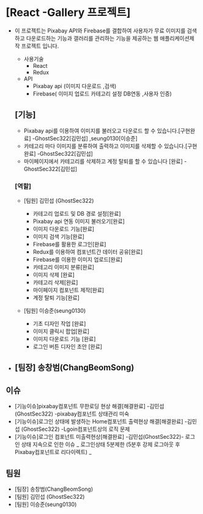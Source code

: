 # [React -Gallery 프로젝트]

- 이 프로젝트는 Pixabay API와 Firebase를 결합하여 사용자가 무료 이미지를 검색하고 다운로드하는 기능과 갤러리를 관리하는 기능을 제공하는 웹 애플리케이션제작 프로젝트 입니다.

  - 사용기술
    - React
    - Redux
  - API
    - Pixabay api (이미지 다운로드 ,검색)
    - Firebase( 이미지 업로드 카테고리 설정 DB연동 ,사용자 인증)

  ## [기능]

  - Pixabay api를 이용하여 이미지를 불러오고 다운로드 할 수 있습니다.[구현완료] -GhostSec322[김민섭] ,seung0130[이승준]
  - 카테고리 마다 이미지를 분류하여 출력하고 이미지를 삭제할 수 있습니다.[구현완료] -GhostSec322[김민섭]
  - 마이페이지에서 카테고리를 삭제하고 계정 탈퇴를 할 수 있습니다 [완료] -GhostSec322[김민섭]

  ### [역할]

  - [팀원] 김민섭 (GhostSec322)

    - 카테고리 업로드 및 DB 경로 설정[완료]
    - Pixabay api 연동 이미지 불러오기[완료]
    - 이미지 다운로드 기능[완료]
    - 이미지 검색 기능[완료]
    - Firebase를 활용한 로그인[완료]
    - Redux를 이용하여 컴포넌트간 데이터 공유[완료]
    - Firebase를 이용한 이미지 업로드[완료]
    - 카테고리 이미지 분류[완료]
    - 이미지 삭제 [완료]
    - 카테고리 삭제[완료]
    - 마이페이지 컴포넌트 제작[완료]
    - 계정 탈퇴 기능[완료]

  - [팀원] 이승준(seung0130)

    - 기초 디자인 작업 [완료]
    - 이미지 클릭시 팝업[완료]
    - 이미지 다운로드 기능 [완료]
    - 로그인 버튼 디자인 초안 [완료]

- [팀장] 송창범(ChangBeomSong)
  -

## 이슈

- [기능이슈]pixabay컴포넌트 무한로딩 현상 해결[해결완료] -김민섭 (GhostSec322) -pixabay컴포넌트 상태관리 미숙
- [기능이슈]로그인 상태에 발생하는 Home컴포넌트 출력현상 해결[해결완료] -김민섭 (GhostSec322) -Lgoin컴포넌트상의 로직 문제
- [기능이슈]로그인 컴포넌트 미출력현상[해결완료] -김민섭(GhostSec322)- 로그인 상태 지속으로 인한 이슈 _ 로그인상태 5분제한 (5분후 강제 로그아웃 후 Pixabay컴포넌트로 리다이렉트) _

## 팀원

- [팀장] 송창범(ChangBeomSong)
- [팀원] 김민섭 (GhostSec322)
- [팀원] 이승준(seung0130)
